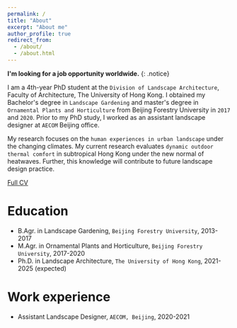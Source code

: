 ```yaml
---
permalink: /
title: "About"
excerpt: "About me"
author_profile: true
redirect_from: 
  - /about/
  - /about.html
---
```


**I'm looking for a job opportunity worldwide.**
{: .notice}

I am a 4th-year PhD student at the `Division of Landscape Architecture`, Faculty of Architecture, The University of Hong Kong. I obtained my Bachelor's degree in `Landscape Gardening` and master's degree in `Ornamental Plants and Horticulture` from Beijing Forestry University in `2017` and `2020`. Prior to my PhD study, I worked as an assistant landscape designer at `AECOM` Beijing office.

My research focuses on the `human experiences in urban landscape` under the changing climates. My current research evaluates `dynamic outdoor thermal comfort` in subtropical Hong Kong under the new normal of heatwaves. Further, this knowledge will contribute to future landscape design practice.

[Full CV](http://yilun595.github.io/files/YilunLi-CV.pdf)



Education
======
* B.Agr. in Landscape Gardening, `Beijing Forestry University`, 2013-2017
* M.Agr. in Ornamental Plants and Horticulture, `Beijing Forestry University`, 2017-2020
* Ph.D. in Landscape Architecture, `The University of Hong Kong`, 2021-2025 (expected)

Work experience
======
* Assistant Landscape Designer, `AECOM, Beijing`, 2020-2021


<script type="text/javascript" id="mmvst_globe" src="//mapmyvisitors.com/globe.js?d=FVmOu0coOq1HCxeuSmFj4hGeBKNt-qnLUKTOmQuWGUM"></script>
